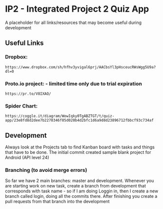 # IP2 - Integrated Project 2 Quiz App

A placeholder for all links/resources that may become useful during development

## Useful Links

### Dropbox:

```
https://www.dropbox.com/sh/hfhv3yvigal6prj/AACbsYl3pHsceucRWsWgg5U9a?dl=0
```

### Proto.io project: - limited time only due to trial expiration

```
https://pr.to/V8IXAO/
```

### Spider Chart:

```
https://coggle.it/diagram/WowIqky0TgABZTGT/t/quiz-app/23e8fd8d2dee7b2270346f05d020b4d2bfc1d6a9d8d23896712fbbcf93c734af
```

## Development

Always look at the Projects tab to find Kanban board with tasks and things that have to be done.
The initial commit created sample blank project for Android (API level 24)

### Branching (to avoid merge errors)

So far we have 2 main branches: master and development. Whenever you are starting work on new task, create a branch from development that corresponds with task name - so if I am doing Loggin in, then I create a new branch called login, doing all the commits there. After finishing you create a pull requests from that branch into the development
